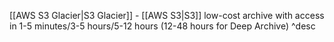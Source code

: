 [[AWS S3 Glacier|S3 Glacier]] - [[AWS S3|S3]] low-cost archive with access in 1-5 minutes/3-5 hours/5-12 hours (12-48 hours for Deep Archive) ^desc